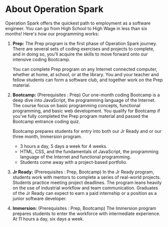 # About Operation Spark

Operation Spark offers the quickest path to employment as a software engineer. You can go from High School to High Wage in less than six months! Here's how our programming works:

1. **Prep:** The Prep program is the first phase of Operation Spark journey. There are several sets of coding exercises and projects to complete, and in doing so, you'll acquire the skills to move forward onto our intensive coding Bootcamp.

    You can complete Prep program on any Internet connected computer, whether at home, at school, or at the library. You and your teacher and fellow students can form a software club, and together work on the Prep material.

2. **Bootcamp:** (Prerequisites : Prep) Our one-month coding Bootcamp is a deep dive into JavaScript, the programming language of the Internet.  The course focus on basic programming concepts, functional programming, and basic web development. You qualify for Bootcamp if you've fully completed the Prep program material and passed the Bootcamp entrance coding quiz.

    Bootcamp prepares students for entry into both our Jr Ready and or our three month, Immersion program.

    * 3 hours a day, 5 days a week for 4 weeks.
    * HTML, CSS, and the fundamentals of JavaScript, the programming language of the Internet and functional programming.
    * Students come away with a project-based portfolio.
    
3. **Jr Ready:** (Prerequisites : Prep, Bootcamp) In the Jr Ready program, students work with mentors to complete a series of real-world projects.  Students practice meeting project deadlines.  The program leans heavily on the use of industrial workflow and team communication. Graduates of the Jr Ready can expect to earn a paid internship or a position as a junior software developer.

4. **Immersion:** (Prerequisites : Prep, Bootcamp) The Immersion program prepares students to enter the workforce with intermediate experience. At 11 hours a day, six days a week.